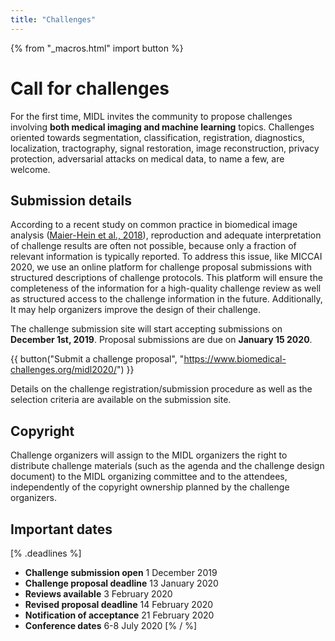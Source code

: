 ```yaml
---
title: "Challenges"
---
```


{% from "_macros.html" import button %}

# Call for challenges

For the first time, MIDL invites the community to propose challenges involving **both medical imaging and machine learning** topics.  Challenges oriented towards segmentation, classification, registration, diagnostics, localization, tractography, signal restoration, image reconstruction, privacy protection, adversarial attacks on medical data, to name a few, are welcome.

## Submission details

According to a recent study on common practice in biomedical image analysis ([Maier-Hein et al., 2018](https://sable.madmimi.com/c/94381?id=1104445.3183.1.26ef38fc01ee08daf7b0415f0376c41d)), reproduction and adequate interpretation of challenge results are often not possible, because only a fraction of relevant information is typically reported. To address this issue, like MICCAI 2020, we use an online platform for challenge proposal submissions with structured descriptions of challenge protocols.  This platform will ensure the completeness of the information for a high-quality challenge review as well as structured access to the challenge information in the future. Additionally, It may help organizers improve the design of their challenge.

The challenge submission site will start accepting submissions on **December 1st, 2019**. Proposal submissions are due on **January 15 2020**.

{{ button("Submit a challenge proposal", "https://www.biomedical-challenges.org/midl2020/") }}

Details on the challenge registration/submission procedure as well as the selection criteria are available on the submission site.

## Copyright
Challenge organizers will assign to the MIDL organizers the right to distribute challenge materials (such as the agenda and the challenge design document) to the MIDL organizing committee and to the attendees, independently of the copyright ownership planned by the challenge organizers.

## Important dates

[% .deadlines %]
* **Challenge submission open** 1 December 2019
* **Challenge proposal deadline** 13 January 2020
* **Reviews available** 3 February 2020
* **Revised proposal deadline** 14 February 2020
* **Notification of acceptance** 21 February 2020
* **Conference dates** 6-8 July 2020
[% / %]
